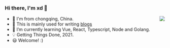 ### Hi there, I'm xd 👋

<img align="right" src="https://github-readme-stats.vercel.app/api?username=zxdfe&show_icons=true&icon_color=498de0&text_color=498de0&bg_color=ffffff&hide_title=true" />

<!--
**zxdfe/zxdfe** is a ✨ _special_ ✨ repository because its `README.md` (this file) appears on your GitHub profile.

Here are some ideas to get you started:

- 🔭 I’m currently working on ...
- 🌱 I’m currently learning ...
- 👯 I’m looking to collaborate on ...
- 🤔 I’m looking for help with ...
- 💬 Ask me about ...
- 📫 How to reach me: ...
- 😄 Pronouns: ...
- ⚡ Fun fact: ...
-->
- 🤔  I'm from chongqing, China.
- 🤣 This is mainly used for writing [blogs](https://zxdfe.github.io/)
- 🌱  I’m currently learning Vue, React, Typescript, Node and Golang.
- 💡  Getting Things Done, 2021.
- 😃  Welcome! :)

